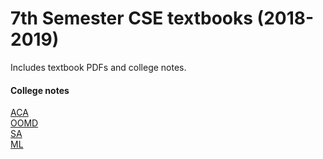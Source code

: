 # 7th Semester CSE textbooks (2018-2019)
Includes textbook PDFs and college notes.

#### College notes
[ACA](https://github.com/DroidFreak32/7th_semester/tree/master/ACA/college_notes)  
[OOMD](https://github.com/DroidFreak32/7th_semester/tree/master/OOMD/college_notes)  
[SA](https://github.com/DroidFreak32/7th_semester/tree/master/SA/college_notes)  
[ML](https://github.com/DroidFreak32/7th_semester/tree/master/ML/college_notes)  

